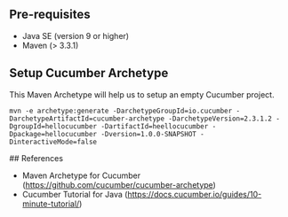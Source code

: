 ## Pre-requisites
 - Java SE (version 9 or higher)
 - Maven (> 3.3.1)

## Setup Cucumber Archetype
This Maven Archetype will help us to setup an empty Cucumber project.

`mvn -e archetype:generate -DarchetypeGroupId=io.cucumber -DarchetypeArtifactId=cucumber-archetype -DarchetypeVersion=2.3.1.2 -DgroupId=hellocucumber -DartifactId=heellocucumber -Dpackage=hellocucumber -Dversion=1.0.0-SNAPSHOT -DinteractiveMode=false`

## References
  - Maven Archetype for Cucumber (https://github.com/cucumber/cucumber-archetype)
  - Cucumber Tutorial for Java (https://docs.cucumber.io/guides/10-minute-tutorial/)
